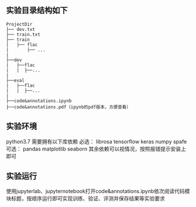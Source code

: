 ## 实验目录结构如下
```
ProjectDir
├── dev.txt
├── train.txt
├── train
│   ├── flac
|       ├── ...
|
├──dev
|   ├──flac
|   |  ├──...
|
├──eval
|   ├──flac
|   |  ├──...
|
├──code&annotations.ipynb
├──code&annotations.pdf（ipynb的pdf版本，方便查看）
```
## 实验环境
python3.7
需要拥有以下库依赖
必选：
librosa
tensorflow
keras
numpy
spafe
可选：
pandas
matplotlib
seaborn
其余依赖可以视情况，按照报错提示安装上即可
## 实验运行
使用jupyterlab、jupyternotebook打开code&annotations.ipynb依次阅读代码模块标题，按顺序运行即可实现训练、验证、评测并保存结果等实验要求
